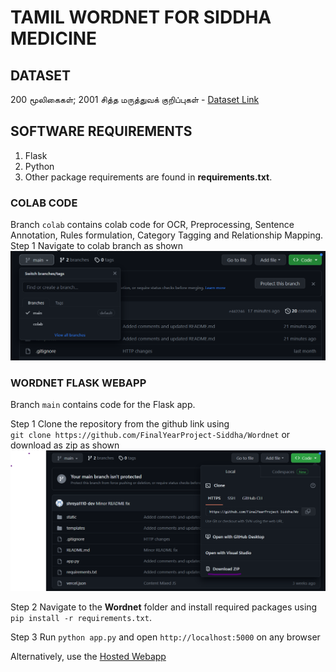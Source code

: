 # TAMIL WORDNET FOR SIDDHA MEDICINE

## DATASET
200 மூலிகைகள்; 2001 சித்த மருத்துவக்  குறிப்புகள் - [Dataset Link](https://drive.google.com/file/d/1J5jMcgrMMK9qSGoCRxL9TBuf9xXQ5YYz/view?usp=sharing) 

## SOFTWARE REQUIREMENTS
1. Flask
2. Python
3. Other package requirements are found in **requirements.txt**.

### COLAB CODE
Branch `colab` contains colab code for OCR, Preprocessing, Sentence Annotation, Rules formulation, Category Tagging and Relationship Mapping. 
Step 1
Navigate to colab branch as shown
![Branch](branch.png)

### WORDNET FLASK WEBAPP
Branch `main` contains code for the Flask app.

Step 1
Clone the repository from the github link using \
`git clone https://github.com/FinalYearProject-Siddha/Wordnet` or download as zip as shown \
![Downloadzip](zipcode.png)

Step 2
Navigate to the **Wordnet** folder and install required packages using \
`pip install -r requirements.txt`.

Step 3
Run `python app.py` and open `http://localhost:5000` on any browser 

Alternatively, use the [Hosted Webapp](https://wordnet.vercel.app) 